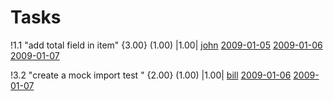 # Tasks #

!1.1 "add total field in item" {3.00} (1.00) |1.00| [john](john.md) [2009-01-05](20090105.md) [2009-01-06](20090106.md) [2009-01-07](20090107.md)

!3.2 "create a mock import test " {2.00} (1.00) |1.00| [bill](bill.md) [2009-01-06](20090106.md) [2009-01-07](20090107.md)

